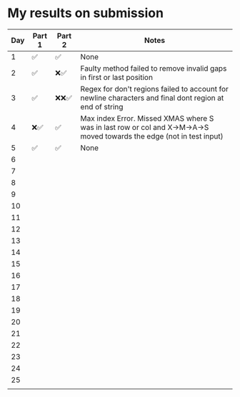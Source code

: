 # My results on submission
| Day | Part 1   | Part 2   |   Notes    |
|-----|----------|----------|------------|
| 1   |✅|✅|None|
| 2   |✅|❌✅|Faulty method failed to remove invalid gaps in first or last position|
| 3   |✅|❌❌✅ |Regex for don't regions failed to account for newline characters and final dont region at end of string|
| 4   |❌✅|✅| Max index Error. Missed XMAS where S was in last row or col and X->M->A->S moved towards the edge (not in test input)|
| 5   |✅|✅|None|
| 6   ||||
| 7   ||||
| 8   ||||
| 9   ||||
| 10  ||||
| 11  ||||
| 12  ||||
| 13  ||||
| 14  ||||
| 15  ||||
| 16  ||||
| 17  ||||
| 18  ||||
| 19  ||||
| 20  ||||
| 21  ||||
| 22  ||||
| 23  ||||
| 24  ||||
| 25  ||||
||||